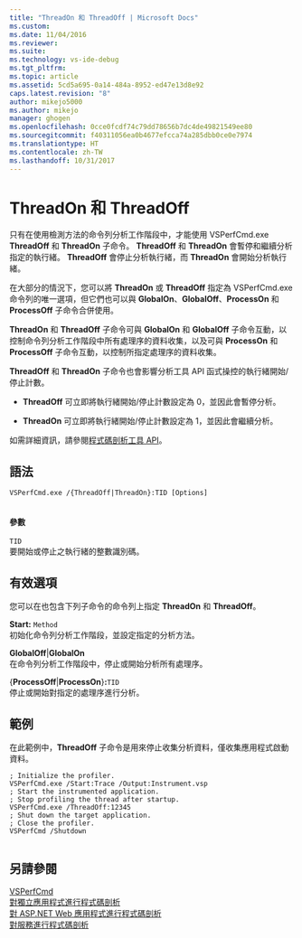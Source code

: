 ```yaml
---
title: "ThreadOn 和 ThreadOff | Microsoft Docs"
ms.custom: 
ms.date: 11/04/2016
ms.reviewer: 
ms.suite: 
ms.technology: vs-ide-debug
ms.tgt_pltfrm: 
ms.topic: article
ms.assetid: 5cd5a695-0a14-484a-8952-ed47e13d8e92
caps.latest.revision: "8"
author: mikejo5000
ms.author: mikejo
manager: ghogen
ms.openlocfilehash: 0cce0fcdf74c79dd78656b7dc4de49821549ee80
ms.sourcegitcommit: f40311056ea0b4677efcca74a285dbb0ce0e7974
ms.translationtype: HT
ms.contentlocale: zh-TW
ms.lasthandoff: 10/31/2017
---
```

# <a name="threadon-and-threadoff"></a>ThreadOn 和 ThreadOff
只有在使用檢測方法的命令列分析工作階段中，才能使用 VSPerfCmd.exe **ThreadOff** 和 **ThreadOn** 子命令。 **ThreadOff** 和 **ThreadOn** 會暫停和繼續分析指定的執行緒。 **ThreadOff** 會停止分析執行緒，而 **ThreadOn** 會開始分析執行緒。  
  
 在大部分的情況下，您可以將 **ThreadOn** 或 **ThreadOff** 指定為 VSPerfCmd.exe 命令列的唯一選項，但它們也可以與 **GlobalOn**、**GlobalOff**、**ProcessOn** 和 **ProcessOff** 子命令合併使用。  
  
 **ThreadOn** 和 **ThreadOff** 子命令可與 **GlobalOn** 和 **GlobalOff** 子命令互動，以控制命令列分析工作階段中所有處理序的資料收集，以及可與 **ProcessOn** 和 **ProcessOff** 子命令互動，以控制所指定處理序的資料收集。  
  
 **ThreadOff** 和 **ThreadOn** 子命令也會影響分析工具 API 函式操控的執行緒開始/停止計數。  
  
-   **ThreadOff** 可立即將執行緒開始/停止計數設定為 0，並因此會暫停分析。  
  
-   **ThreadOn** 可立即將執行緒開始/停止計數設定為 1，並因此會繼續分析。  
  
 如需詳細資訊，請參閱[程式碼剖析工具 API](../profiling/profiling-tools-apis.md)。  
  
## <a name="syntax"></a>語法  
  
```  
VSPerfCmd.exe /{ThreadOff|ThreadOn}:TID [Options]  
  
```  
  
#### <a name="parameters"></a>參數  
 `TID`  
 要開始或停止之執行緒的整數識別碼。  
  
## <a name="valid-options"></a>有效選項  
 您可以在也包含下列子命令的命令列上指定 **ThreadOn** 和 **ThreadOff**。  
  
 **Start:** `Method`  
 初始化命令列分析工作階段，並設定指定的分析方法。  
  
 **GlobalOff**&#124;**GlobalOn**  
 在命令列分析工作階段中，停止或開始分析所有處理序。  
  
 {**ProcessOff**&#124;**ProcessOn**}**:**`TID`  
 停止或開始對指定的處理序進行分析。  
  
## <a name="example"></a>範例  
 在此範例中，**ThreadOff** 子命令是用來停止收集分析資料，僅收集應用程式啟動資料。  
  
```  
; Initialize the profiler.  
VSPerfCmd.exe /Start:Trace /Output:Instrument.vsp   
; Start the instrumented application.  
; Stop profiling the thread after startup.  
VSPerfCmd.exe /ThreadOff:12345  
; Shut down the target application.  
; Close the profiler.  
VSPerfCmd /Shutdown  
  
```  
  
## <a name="see-also"></a>另請參閱  
 [VSPerfCmd](../profiling/vsperfcmd.md)   
 [對獨立應用程式進行程式碼剖析](../profiling/command-line-profiling-of-stand-alone-applications.md)   
 [對 ASP.NET Web 應用程式進行程式碼剖析](../profiling/command-line-profiling-of-aspnet-web-applications.md)   
 [對服務進行程式碼剖析](../profiling/command-line-profiling-of-services.md)
